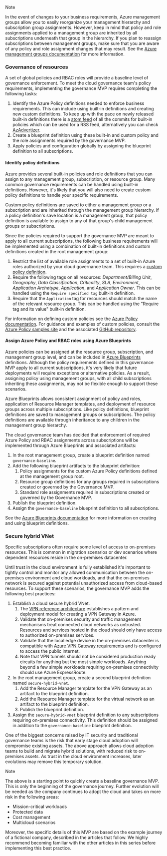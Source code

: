 <!-- TEMPLATE FILE - DO NOT ADD METADATA -->
<!-- markdownlint-disable MD002 MD041 -->
> [!NOTE]
> In the event of changes to your business requirements, Azure management groups allow you to easily reorganize your management hierarchy and subscription group assignments. However, keep in mind that policy and role assignments applied to a management group are inherited by all subscriptions underneath that group in the hierarchy. If you plan to reassign subscriptions between management groups, make sure that you are aware of any policy and role assignment changes that may result. See the [Azure management groups documentation](/azure/governance/management-groups) for more information.

### Governance of resources

A set of global policies and RBAC roles will provide a baseline level of governance enforcement. To meet the cloud governance team's policy requirements, implementing the governance MVP requires completing the following tasks:

1. Identify the Azure Policy definitions needed to enforce business requirements. This can include using built-in definitions and creating new custom definitions. To keep up with the pace on newly released built-in definitions there is a [atom feed](https://github.com/Azure/azure-policy/commits/master/built-in-policies.atom) of all the commits for built-in policies which can be used for a RSS feed, alternatively you can check [AzAdvertizer](https://www.azadvertizer.net/). 
2. Create a blueprint definition using these built-in and custom policy and the role assignments required by the governance MVP.
3. Apply policies and configuration globally by assigning the blueprint definition to all subscriptions.

#### Identify policy definitions

Azure provides several built-in policies and role definitions that you can assign to any management group, subscription, or resource group. Many common governance requirements can be handled using built-in definitions. However, it's likely that you will also need to create custom policy definitions to handle your specific requirements.

Custom policy definitions are saved to either a management group or a subscription and are inherited through the management group hierarchy. If a policy definition's save location is a management group, that policy definition is available to assign to any of that group's child management groups or subscriptions.

Since the policies required to support the governance MVP are meant to apply to all current subscriptions, the following business requirements will be implemented using a combination of built-in definitions and custom definitions created in the root management group:

1. Restrict the list of available role assignments to a set of built-in Azure roles authorized by your cloud governance team. This requires a [custom policy definition](https://github.com/azure/azure-policy/tree/master/samples/Authorization/allowed-role-definitions).
2. Require the following tags on all resources: *Department/Billing Unit*, _Geography_, _Data Classification_, _Criticality_, _SLA_, _Environment_, _Application Archetype_, _Application_, and _Application Owner_. This can be handled using the `Require specified tag` built-in definition.
3. Require that the `Application` tag for resources should match the name of the relevant resource group. This can be handled using the "Require tag and its value" built-in definition.

For information on defining custom policies see the [Azure Policy documentation](/azure/governance/policy/tutorials/create-custom-policy-definition). For guidance and examples of custom policies, consult the [Azure Policy samples site](/azure/governance/policy/samples) and the associated [GitHub repository](https://github.com/azure/azure-policy).

#### Assign Azure Policy and RBAC roles using Azure Blueprints

Azure policies can be assigned at the resource group, subscription, and management group level, and can be included in [Azure Blueprints](/azure/governance/blueprints/overview) definitions. Although the policy requirements defined in this governance MVP apply to all current subscriptions, it's very likely that future deployments will require exceptions or alternative policies. As a result, assigning policy using management groups, with all child subscriptions inheriting these assignments, may not be flexible enough to support these scenarios.

Azure Blueprints allows consistent assignment of policy and roles, application of Resource Manager templates, and deployment of resource groups across multiple subscriptions. Like policy definitions, blueprint definitions are saved to management groups or subscriptions. The policy definitions are available through inheritance to any children in the management group hierarchy.

The cloud governance team has decided that enforcement of required Azure Policy and RBAC assignments across subscriptions will be implemented through Azure Blueprints and associated artifacts:

1. In the root management group, create a blueprint definition named `governance-baseline`.
2. Add the following blueprint artifacts to the blueprint definition:
    1. Policy assignments for the custom Azure Policy definitions defined at the management group root.
    2. Resource group definitions for any groups required in subscriptions created or governed by the Governance MVP.
    3. Standard role assignments required in subscriptions created or governed by the Governance MVP.
3. Publish the blueprint definition.
4. Assign the `governance-baseline` blueprint definition to all subscriptions.

See the [Azure Blueprints documentation](/azure/governance/blueprints/overview) for more information on creating and using blueprint definitions.

### Secure hybrid VNet

Specific subscriptions often require some level of access to on-premises resources. This is common in migration scenarios or dev scenarios where dependent resources reside in the on-premises datacenter.

Until trust in the cloud environment is fully established it's important to tightly control and monitor any allowed communication between the on-premises environment and cloud workloads, and that the on-premises network is secured against potential unauthorized access from cloud-based resources. To support these scenarios, the governance MVP adds the following best practices:

1. Establish a cloud secure hybrid VNet.
    1. The [VPN reference architecture](/azure/architecture/reference-architectures/hybrid-networking/vpn) establishes a pattern and deployment model for creating a VPN Gateway in Azure.
    2. Validate that on-premises security and traffic management mechanisms treat connected cloud networks as untrusted. Resources and services hosted in the cloud should only have access to authorized on-premises services.
    3. Validate that the local edge device in the on-premises datacenter is compatible with [Azure VPN Gateway requirements](/azure/vpn-gateway/vpn-gateway-about-vpn-devices) and is configured to access the public internet.
    4. Note that VPN tunnels should not be considered production ready circuits for anything but the most simple workloads. Anything beyond a few simple workloads requiring on-premises connectivity should use Azure ExpressRoute.
1. In the root management group, create a second blueprint definition named `secure-hybrid-vnet`.
    1. Add the Resource Manager template for the VPN Gateway as an artifact to the blueprint definition.
    2. Add the Resource Manager template for the virtual network as an artifact to the blueprint definition.
    3. Publish the blueprint definition.
1. Assign the `secure-hybrid-vnet` blueprint definition to any subscriptions requiring on-premises connectivity. This definition should be assigned in addition to the `governance-baseline` blueprint definition.

One of the biggest concerns raised by IT security and traditional governance teams is the risk that early stage cloud adoption will compromise existing assets. The above approach allows cloud adoption teams to build and migrate hybrid solutions, with reduced risk to on-premises assets. As trust in the cloud environment increases, later evolutions may remove this temporary solution.

> [!NOTE]
> The above is a starting point to quickly create a baseline governance MVP. This is only the beginning of the governance journey. Further evolution will be needed as the company continues to adopt the cloud and takes on more risk in the following areas:
>
> - Mission-critical workloads
> - Protected data
> - Cost management
> - Multicloud scenarios
>
> Moreover, the specific details of this MVP are based on the example journey of a fictional company, described in the articles that follow. We highly recommend becoming familiar with the other articles in this series before implementing this best practice.
